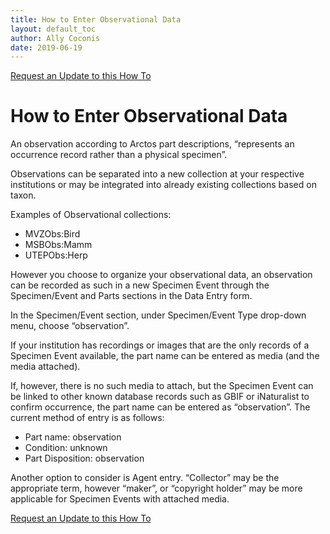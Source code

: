 ```yaml
---
title: How to Enter Observational Data 
layout: default_toc
author: Ally Coconis
date: 2019-06-19
---
```

[Request an Update to this How To](https://github.com/ArctosDB/documentation-wiki/issues/new?assignees=&labels=How+To+Update&template=how-to-update.md&title=How+To+%5Badd+title%5D+update)

# **How to Enter Observational Data**

An observation according to Arctos part descriptions, “represents an occurrence record rather than a physical specimen”.

Observations can be separated into a new collection at your respective institutions or may be integrated into already existing collections based on taxon.

Examples of Observational collections:
* MVZObs:Bird
* MSBObs:Mamm
* UTEPObs:Herp

However you choose to organize your observational data, an observation can be recorded as such in a new Specimen Event through the Specimen/Event and Parts sections in the Data Entry form. 

In the Specimen/Event section, under Specimen/Event Type drop-down menu, choose “observation”.

If your institution has recordings or images that are the only records of a Specimen Event available, the part name can be entered as media (and the media attached).

If, however, there is no such media to attach, but the Specimen Event can be linked to other known database records such as GBIF or iNaturalist to confirm occurrence, the part name can be entered as “observation”. The current method of entry is as follows:

* Part name: observation
* Condition: unknown
* Part Disposition: observation

Another option to consider is Agent entry. “Collector” may be the appropriate term, however “maker”, or “copyright holder” may be more applicable for Specimen Events with attached media.

[Request an Update to this How To](https://github.com/ArctosDB/documentation-wiki/issues/new?assignees=&labels=How+To+Update&template=how-to-update.md&title=How+To+%5Badd+title%5D+update)
